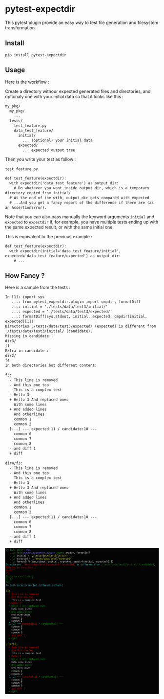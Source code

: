 # pytest-expectdir

This pytest plugin provide an easy way to test file generation and filesystem transformation.

## Install

```
pip install pytest-expectdir
```

## Usage

Here is the workflow :

Create a directory withour expected generated files and directories, and optionaly one with your initial data so that it looks like this :

```
my_pkg/
  my_pkg/
    ...
  tests/
    test_feature.py
    data_test_feature/
      initial/
        ... (optional) your initial data
      expected/
        ... expected output tree

```

Then you write your test as follow :

`test_feature.py`
```
def test_feature(expectdir):
  with expectdir('data_test_feature') as output_dir:
    # Do whatever you want inside output_dir, which is a temporary directory copied from initial/
  # At the end of the with, output_dir gets compared with expected
  # ...And you get a fancy report of the difference if there are (as an AssertionError).
```

Note that you can also pass manually the keyword arguments `initial` and `expected` to `expectdir` if, for example, you have multiple tests ending up with the same expected result, or with the same initial one.

This is equivalent to the previous example : 

```
def test_feature(expectdir):
  with expectdir(initial='data_test_feature/initial', expected='data_test_feature/expected') as output_dir:
    # ...
```


## How Fancy ?

Here is a sample from the tests : 

```
In [1]: import sys
   ...: from pytest_expectdir.plugin import cmpdir, formatDiff
   ...: initial = './tests/data/test3/initial/'
   ...: expected = './tests/data/test3/expected/'
   ...: formatDiff(sys.stdout, initial, expected, cmpdir(initial, expected)[1])
Directories ./tests/data/test3/expected/ (expected) is different from ./tests/data/test3/initial/ (candidate).
Missing in candidate :
dir3/
f1
Extra in candidate :
dir2/
f4
In both directories but different content:

f3:
  - This line is removed
  - And this one too
    This is a complex test
  - Hello 3
  + Hello 3 And replaced ones
    With some lines
  + And added lines
    And otherlines
    common 1
    common 2
  [...] --- expected:11 / candidate:10 ---
    common 6
    common 7
    common 8
  - and diff 1
  + diff

dir4/f3:
  - This line is removed
  - And this one too
    This is a complex test
  - Hello 3
  + Hello 3 And replaced ones
    With some lines
  + And added lines
    And otherlines
    common 1
    common 2
  [...] --- expected:11 / candidate:10 ---
    common 6
    common 7
    common 8
  - and diff 1
  + diff
```

![Preview Image](https://github.com/hl037/pytest-expectdir/blob/master/screenshot.png?raw=true)

